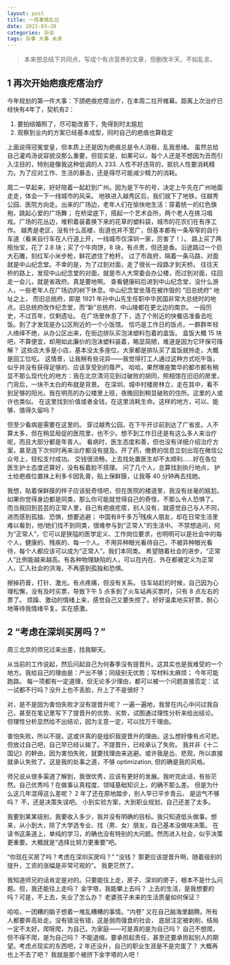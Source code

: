 ```yaml
---
layout: post
title: 一周事情乱记
date: 2021-03-20
categories: 杂谈 
tags: 杂事 大事 未来
---
```

> 本来想总结下共同点，写成个有点营养的文章，但删改半天，不如乱言。

## 1 再次开始疤痕疙瘩治疗

今年规划的第一件大事：下颌疤痕疙瘩治疗，在本周二拉开帷幕。距离上次治疗已经快有4年了，契机有2：

1. 要拍结婚照了，尽可能改善下，免得到时太尴尬
2. 观察到业内的方案已经基本成型，同时自己的疤痕也算稳定

上面说得冠冕堂皇，但本质上还是因为疤痕总是令人消极，乱我思绪。
虽然总给自己灌鸡汤说容貌没那么重要，但现实是，如果可以，每个人还是不想因为丑而引入注目的，特别是像我这种低调的人 233.
人性不好违背的，抵抗人性要消耗精力。为了应对工作、生活的暴击，还是得尽可能减少精力的消耗。

周二一早起来，好好陪着一起赶到广州。因为是下午的号，决定上午先在广州地面走走，体会一下一线城市的风采。
地铁进入越秀区后，我们就下了地铁，往越秀公园、医院方向走。出来的广场边，老年人们在愉快地生活：穿着统一的红色旗袍，跳起心爱的广场舞；
在桥梁底下，搭起一个艺术会所，两个老人在练习唱戏。广场的花丛边，堆积着装着换下来的花草的塑料袋，城市的花农们在有序工作。
越秀是老区，没有什么高楼，街道也并不宽广，但基本都有一条窄窄的自行车道（看来自行车在人行道上开，一线城市仅深圳一家，厉害了！）。
路上买了两瓶怡宝，花了 2.8 块；买了个牛肉饼，8 块，有点贵，但还是香。沿途路过一个巨大石雕，刻红军小米步枪，鲜花遮住了枪杆。
过了市政府，隔着一条马路，对面就是中山纪念堂。不幸的是，为了过到对面，走了很长一段路才到天桥。
往往天桥的路上，发现中山纪念堂的对面，就是市人大常委会办公楼，而过到对面，往回走一会儿，就是省政府。真是要地啊。
查看健康码后进到中山纪念堂，没什么游人，一些老年人在广场边的树下休息。中山纪念堂坐落在被炸毁的 “旧总统府” 地址之上，
而旧总统府，即是 1921 年孙中山先生任职中华民国非常大总统时的地点。旧总统府改作纪念堂，而“新”总统府、中山陵都在更北边的南京。
一段历史，不过百年，仅剩遗址。
在广场里休息了下，选了个附近的快餐店准备去吃饭。到了才发现是办公区附近的一个小饭馆。
恰巧是工作日的饭点，一群群年轻人络绎不绝，从办公区出来，在街边排队买泡沫塑料包着的盒饭。
盒饭大概 15 块吧，不算便宜，却用如此廉价的泡沫塑料装着，略显简陋，难道是因为它环保可降解？
这些店大多是小店，基本没太多座位，大家都是排队买了盒饭就拎走，大概是回工位吃。
这情景，让我稍有些诧异——我觉得打工人通过这种方式吃午饭，似乎并没有获得足够的、应该享受到的尊严。
哈哈，果然哪座繁华的都市都有稍显不那么现代化的地方：我在北京清河见到过破败的胡同，照相馆在旧旧的房里，门背后，一块不太白的布就是背景。
在深圳，城中村楼房林立，走在其中，看不到足够的阳光。我在明亮的办公楼里上班，夜晚回到稍显破败的住所。这里的人或许也类似。
在这里找到价值或者金钱，在这里消耗生命。这样的地方，可以、能够、值得久留吗？

但至少看病是需要在这里的。
穿过越秀公园，在下午开诊前到达了广省皮。人不算太多，但在稍显局促的医院里，也不少。想不到工作日还是有这么多人来治疗呢，而且大部分都是年青人。
看病时，医生态度和善，但也没有详细介绍治疗方案，甚至连下次何时再来治疗都没有提及。开了药，缴费的信息立刻出现在微信公众号上，轻松支付成功。
交钱很流畅，上去找处置医生却不太顺利……好在各位医生护士态度还算好，没有板着脸不搭理。 问了几个人，总算找到执行地点，
护士给疤痕位置抹上利多卡因乳膏，贴上保鲜膜，让我等 40 分钟再去找她。

我想，贴着保鲜膜的样子应该挺奇怪吧，但在医院的楼道里，我没有丝毫的尴尬。
如果你觉得身边都是同类，那么你可能就觉得自己的奇怪，不那么令人恐惧了。
而当我回到芸芸的正常人里，自己有疤痕疙瘩，别人没有，就感觉自己与人不同，进而感到孤独、恐惧，想要逃避；
中国有8千多万<sup>[1][_1]</sup>残疾人朋友，却在日常生活里难以看到，他/她们找不到同类，很难参与到“正常人”的生活中。
不禁想追问，何为“正常人”，它可以是狭隘的医学定义、工作岗位要求，也明明可以是社会中的每个人，健康的、残疾的、每一个人。
不用异种眼光看待自己，不被异种眼光看待，每个人都应该可以成为“正常人”，我们本同类。
希望随着社会的进步，“正常人”比例能越来越高。有各种物理缺陷的人，可以在内在、外在都被定义为正常人，汇入社会的洪海，不再感到孤独和恐惧。

擦掉药膏，打针、激光。有点疼痛，但没有关系。
往车站赶的时候，自己因为心理松懈，没有及时买票，导致下午 5 点多到了火车站再买票时，只有 8 点左右的票了。
烦躁、激动的情绪上来，感觉自己又要失控了。好好温柔地买好票，耐心地等待我情绪平复。实在感激。

[_1]: https://zhuanlan.zhihu.com/p/121441375 "中国有八千多万残疾人，但我在街上总也见不到他们"

## 2 “考虑在深圳买房吗？”

周三北京的师兄过来出差，找我聊天。

从当前的工作说起，然后问起自己为何春季没有提晋升。这其实也是我难受的一个地方。我给自己的理由是：产出不够；同级别无优势；写材料太麻烦；
今年可能跑路。 每一项都有一定道理，但无论多少理由，都可以被一个问题直接否定：试一试都不行吗？没升上也不丢脸，升上了不是很好？

对，是不是因为害怕失败才没有提晋升呢？ 一遍一遍地，我曾在内心中问过我自己，甚至在笔记里写下了提晋升的优势、劣势，试图通过理性分析来给出结论。
但理性分析显然给不出结论，因为主意一定，可以找万千理由。

害怕失败，所以不提。这或许真的是组织我提晋升的理由。这么想好像有点可悲。但放过自己吧，自己早已经认输了。不提晋升，已经承认了失败。
我并非《十二国记》的幹由，因为害怕失败，就要找理由来逃避。或许我是怂、悲观，所以直接就承认失败了。这是我的处事之道，不够 optimization,
但的确是我的风格。

师兄说从很多渠道了解到，我很优秀，应该有更好的发展。我听完此话，有些茫然。自己优秀吗？在做事认真程度、领域基础知识上，的确不那么差。
但是为什么这几年混得这么差呢？ 2 年了还在原地踏步，别人早已平步青云。 是运气不够吗？ 不，还是决策失误吧。
小到实验方案，大到职业规划，自己还差了太多。

我要到某某级别，我要收入多少，我并没有明确的目标。我只知道低头做事。想来，从小到大，除了大学选专业、找（男、女）朋友，自己基本没做啥决策。
在读书这条道上，单纯的学习，的确也没有特别的大问题。然而进入社会，似乎决策更重要。大概就是“选择比努力更重要”吧。

“你现在买房了吗？考虑在深圳买房吗？” “没钱？ 那更应该提晋升啊，随着级别的提升，工资的涨幅是非常可观的”。 我更茫然了。

我知道师兄的话肯定是对的。只要能往上走，房子、深圳的房子，根本不是什么问题。但，我还能往上走吗？ 金字塔，我能攀上去吗？ 
上去的生活，是我想要的吗？可是，不上去，失业了怎么办？ 老婆孩子未来的生活质量如何保证？ 

哈哈，一团糟的脑子想着一堆乱糟糟的事情。“内卷” 又在自己脑海里翻腾。所有人都要奔高处走。没有错没有错，这是弱肉强食的社会，
底层注定被剥削，结局一定不太好。爬呀爬，为自己，为家庭——可是真的是为自己吗？ 自己不想爬，但不得不爬，是为自己吗？
不能退缩，要承担起责任，甚至还要承担起别人的期望。考虑点现实的东西吧，2 年还没升，自己的职业生涯是不是完蛋了？ 
大概再也上不去了吧？ 我就是那个被挤下金字塔的人吧！

